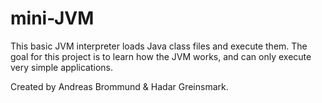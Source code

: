 # mini-JVM
This basic JVM interpreter loads Java class files and execute them. The goal for this project is to learn how the JVM works, and can only execute very simple applications.

Created by Andreas Brommund & Hadar Greinsmark.
